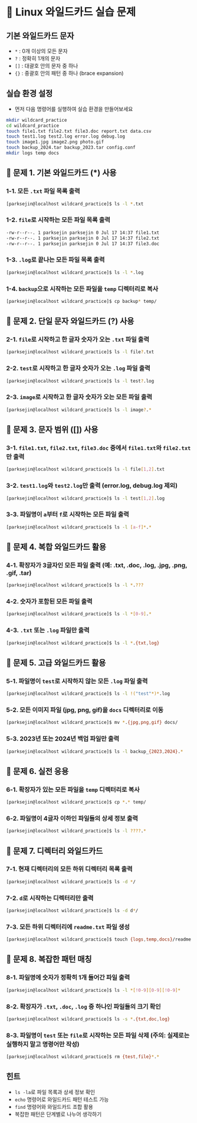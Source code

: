 # 📁 Linux 와일드카드 실습 문제

## 기본 와일드카드 문자
- `*` : 0개 이상의 모든 문자
- `?` : 정확히 1개의 문자
- `[]` : 대괄호 안의 문자 중 하나
- `{}` : 중괄호 안의 패턴 중 하나 (brace expansion)

## 실습 환경 설정
- 먼저 다음 명령어를 실행하여 실습 환경을 만들어보세요

```bash
mkdir wildcard_practice
cd wildcard_practice
touch file1.txt file2.txt file3.doc report.txt data.csv
touch test1.log test2.log error.log debug.log
touch image1.jpg image2.png photo.gif
touch backup_2024.tar backup_2023.tar config.conf
mkdir logs temp docs
```

## 📁 문제 1. 기본 와일드카드 (*) 사용

### 1-1. 모든 `.txt` 파일 목록 출력
```bash
[parksejin@localhost wildcard_practice]$ ls -l *.txt
```

### 1-2. `file`로 시작하는 모든 파일 목록 출력
```bash
-rw-r--r--. 1 parksejin parksejin 0 Jul 17 14:37 file1.txt
-rw-r--r--. 1 parksejin parksejin 0 Jul 17 14:37 file2.txt
-rw-r--r--. 1 parksejin parksejin 0 Jul 17 14:37 file3.doc
```

### 1-3. `.log`로 끝나는 모든 파일 목록 출력
```bash
[parksejin@localhost wildcard_practice]$ ls -l *.log
```

### 1-4. `backup`으로 시작하는 모든 파일을 `temp` 디렉터리로 복사
```bash
[parksejin@localhost wildcard_practice]$ cp backup* temp/
```

## 📁 문제 2. 단일 문자 와일드카드 (?) 사용

### 2-1. `file`로 시작하고 한 글자 숫자가 오는 `.txt` 파일 출력
```bash
[parksejin@localhost wildcard_practice]$ ls -l file?.txt
```

### 2-2. `test`로 시작하고 한 글자 숫자가 오는 `.log` 파일 출력
```bash
[parksejin@localhost wildcard_practice]$ ls -l test?.log
```

### 2-3. `image`로 시작하고 한 글자 숫자가 오는 모든 파일 출력
```bash
[parksejin@localhost wildcard_practice]$ ls -l image?.*
```

## 📁 문제 3. 문자 범위 ([]) 사용

### 3-1. `file1.txt`, `file2.txt`, `file3.doc` 중에서 `file1.txt`와 `file2.txt`만 출력
```bash
[parksejin@localhost wildcard_practice]$ ls -l file[1,2].txt
```

### 3-2. `test1.log`와 `test2.log`만 출력 (error.log, debug.log 제외)
```bash
[parksejin@localhost wildcard_practice]$ ls -l test[1,2].log
```

### 3-3. 파일명이 `a`부터 `f`로 시작하는 모든 파일 출력
```bash
[parksejin@localhost wildcard_practice]$ ls -l [a-f]*.*
```

## 📁 문제 4. 복합 와일드카드 활용

### 4-1. 확장자가 3글자인 모든 파일 출력 (예: .txt, .doc, .log, .jpg, .png, .gif, .tar)
```bash
[parksejin@localhost wildcard_practice]$ ls -l *.???
```

### 4-2. 숫자가 포함된 모든 파일 출력
```bash
[parksejin@localhost wildcard_practice]$ ls -l *[0-9].*
```

### 4-3. `.txt` 또는 `.log` 파일만 출력
```bash
[parksejin@localhost wildcard_practice]$ ls -l *.{txt,log}
```

## 📁 문제 5. 고급 와일드카드 활용

### 5-1. 파일명이 `test`로 시작하지 않는 모든 `.log` 파일 출력
```bash
[parksejin@localhost wildcard_practice]$ ls -l !("test"*)*.log
```

### 5-2. 모든 이미지 파일 (jpg, png, gif)을 `docs` 디렉터리로 이동
```bash
[parksejin@localhost wildcard_practice]$ mv *.{jpg,png,gif} docs/
```

### 5-3. 2023년 또는 2024년 백업 파일만 출력
```bash
[parksejin@localhost wildcard_practice]$ ls -l backup_{2023,2024}.*
```

## 📁 문제 6. 실전 응용

### 6-1. 확장자가 있는 모든 파일을 `temp` 디렉터리로 복사
```bash
[parksejin@localhost wildcard_practice]$ cp *.* temp/
```

### 6-2. 파일명이 4글자 이하인 파일들의 상세 정보 출력
```bash
[parksejin@localhost wildcard_practice]$ ls -l ????.*
```

## 📁 문제 7. 디렉터리 와일드카드

### 7-1. 현재 디렉터리의 모든 하위 디렉터리 목록 출력
```bash
[parksejin@localhost wildcard_practice]$ ls -d */
```

### 7-2. `d`로 시작하는 디렉터리만 출력
```bash
[parksejin@localhost wildcard_practice]$ ls -d d*/
```

### 7-3. 모든 하위 디렉터리에 `readme.txt` 파일 생성
```bash
[parksejin@localhost wildcard_practice]$ touch {logs,temp,docs}/readme.txt
```

## 📁 문제 8. 복잡한 패턴 매칭

### 8-1. 파일명에 숫자가 정확히 1개 들어간 파일 출력
```bash
[parksejin@localhost wildcard_practice]$ ls -l *[!0-9][0-9][!0-9]*
```

### 8-2. 확장자가 `.txt`, `.doc`, `.log` 중 하나인 파일들의 크기 확인
```bash
[parksejin@localhost wildcard_practice]$ ls -s *.{txt,doc,log}
```

### 8-3. 파일명이 `test` 또는 `file`로 시작하는 모든 파일 삭제 (주의: 실제로는 실행하지 말고 명령어만 작성)
```bash
[parksejin@localhost wildcard_practice]$ rm {test,file}*.*
```

## 힌트
- `ls -la`로 파일 목록과 상세 정보 확인
- `echo` 명령어로 와일드카드 패턴 테스트 가능
- `find` 명령어와 와일드카드 조합 활용
- 복잡한 패턴은 단계별로 나누어 생각하기
